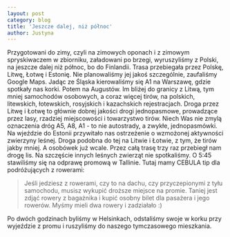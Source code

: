 ```yaml
---
layout: post
category: blog
title: 'Jeszcze dalej, niż północ'
author: Justyna
---
```


<p> Przygotowani do zimy, czyli na zimowych oponach i z zimowym spryskiwaczem w zbiorniku, załadowani po brzegi, wyruszyliśmy z Polski, na jeszcze dalej niż północ, bo do Finlandii. Trasa przebiegała przez Polskę, Litwę, Łotwę i Estonię. Nie planowaliśmy jej jakoś szczególnie, zaufaliśmy Google Maps.
Jadąc ze Śląska kierowaliśmy się A1 na Warszawę, gdzie spotkały nas korki. Potem na Augustów. Im bliżej do granicy z Litwą, tym mniej samochodów osobowych, a coraz więcej tirów, na polskich, litewskich, łotewskich, rosyjskich i kazachskich rejestracjach.
Droga przez Litwę i Łotwę to głównie dobrej jakości drogi jednopasmowe, prowadzące przez lasy, rzadziej miejscowości i towarzystwo tirów. Niech Was nie zmylą oznaczenia dróg A5, A8, A1 - to nie autostrady, a zwykłe, jednopasmówki.
Na wjeździe do Estonii przywitało nas ostrzeżenie o wzmożonej aktywności zwierzyny leśnej. Droga podobna do tej na Litwie i Łotwie, z tym, że tirów jakby mniej. A osobówek już wcale. Przez całą trasę trzy raz przebiegł nam drogę lis. Na szczęście innych leśnych zwierząt nie spotkaliśmy.
O 5:45 stawiliśmy się na odprawę promową w Tallinie.
Tutaj mamy CEBULA tip dla podróżujących z rowerami:
<blockquote>
  <p>Jeśli jedziesz z rowerami, czy to na dachu, czy przyczepionymi z tyłu samochodu, musisz wykupić droższe miejsce na promie. Taniej jest zdjąć rowery z bagażnika i kupić osobny bilet dla pasażera i jego rowerów. Myśmy mieli dwa rowery i zadziałało :)</p>
</blockquote>
Po dwóch godzinach byliśmy w Helsinkach, odstaliśmy swoje w korku przy wyjeździe z promu i ruszyliśmy do naszego tymczasowego mieszkania.
</p>

